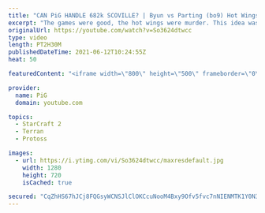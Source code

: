 ```yaml
---
title: "CAN PiG HANDLE 682k SCOVILLE? | Byun vs Parting (bo9) Hot Wings Cast"
excerpt: "The games were good, the hot wings were murder. This idea was influenced by @First We Feast 's Hot Ones series 🎤 More Pro SC2 Casts: https://www.youtube.com/playlist?list=PLFUDU8AOevUetBNFfypOKoKcE3BqgZdbt 🐷 Support PiG: https://www.pigstarcraft.com/support/ -- 🐖 Watch live on https://www.twitch.tv/x5_pig"
originalUrl: https://youtube.com/watch?v=So3624dtwcc
type: video
length: PT2H30M
publishedDateTime: 2021-06-12T10:24:55Z
heat: 50

featuredContent: "<iframe width=\"800\" height=\"500\" frameborder=\"0\" src=\"https://www.youtube.com/embed/So3624dtwcc\" allow=\"accelerometer; autoplay; encrypted-media; gyroscope; picture-in-picture\" allowfullscreen></iframe>"

provider:
  name: PiG
  domain: youtube.com

topics:
  - StarCraft 2
  - Terran
  - Protoss

images:
  - url: https://i.ytimg.com/vi/So3624dtwcc/maxresdefault.jpg
    width: 1280
    height: 720
    isCached: true

secured: "CqZhHS67hJCj8FQGsyWCNSJlClOKCcuNooM4Bxy9Ofv5fvc7nNIENMTK1Y0N3V3kX9pK2wtf8bHlQwbESvVy7/Vg/BLKYD088tS1jFlhYXGeT436gS5H/n8WUZUhRyW/XQy/IA6fN7DaoFbm+pn5kYK2V6LAqZQDFY2DWoYigU79E6vCWD1NZrxtVaSxv2Xfa/g82FbHfxCw0DEWNC5vdg6PReVNQpgkJaC/VlN6KDUD8s7oqyGslssS7m3GsrrDrirahun+aSjqMydzB722MAGwJRVZ4a3UJep0QEp8T+3JVZbla4WJsLhscBfRCCucUft4T1UMvjo2BMTeH04VCmFSShOh2B02LwiMvqTxaG4kpQkP0gB49J4vt0R7GFyWpW0sxbO4Xi8xJbW0xFyf3CNtW1Aj4sb94q+GMdsIK7g=;9GjnvWVXwbAN0fSyipS9dg=="
---
```


